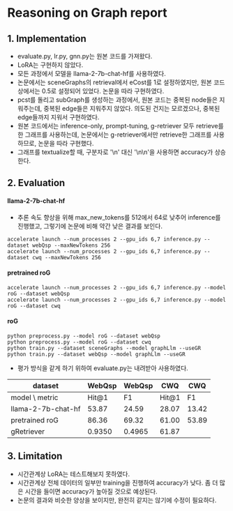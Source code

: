 # Reasoning on Graph report

## 1. Implementation
- evaluate.py, lr.py, gnn.py는 원본 코드를 가져왔다.
- LoRA는 구현하지 않았다.
- 모든 과정에서 모델을 llama-2-7b-chat-hf를 사용하였다.
- 논문에서는 sceneGraphs의 retrieval에서 eCost를 1로 설정하였지만, 원본 코드상에서는 0.5로 설정되어 있었다. 논문을 따라 구현하였다.
- pcst를 돌리고 subGraph를 생성하는 과정에서, 원본 코드는 중복된 node들은 지워주는데, 중복된 edge들은 지워주지 않았다. 의도된 건지는 모르겠으나, 중복된 edge들까지 지워서 구현하였다. 
- 원본 코드에서는 inference-only, prompt-tuning, g-retriever 모두 retrieve를 한 그래프를 사용하는데, 논문에서는 g-retriever에서만 retrieve한 그래프를 사용하므로, 논문을 따라 구현했다.
- 그래프를 textualize할 때, 구분자로 '\n' 대신 '\n\n'을 사용하면 accuracy가 상승한다.

## 2. Evaluation

#### llama-2-7b-chat-hf
- 추론 속도 향상을 위해 max_new_tokens를 512에서 64로 낮추어 inference를 진행했고, 그렇기에 논문에 비해 약간 낮은 결과를 보인다. 
```shell
accelerate launch --num_processes 2 --gpu_ids 6,7 inference.py --dataset webQsp --maxNewTokens 256
accelerate launch --num_processes 2 --gpu_ids 6,7 inference.py --dataset cwq --maxNewTokens 256
```

#### pretrained roG
```shell
accelerate launch --num_processes 2 --gpu_ids 6,7 inference.py --model roG --dataset webQsp
accelerate launch --num_processes 2 --gpu_ids 6,7 inference.py --model roG --dataset cwq
```

#### roG
```shell
python preprocess.py --model roG --dataset webQsp
python preprocess.py --model roG --dataset cwq
python train.py --dataset sceneGraphs --model graphLlm --useGR
python train.py --dataset webQsp --model graphLlm --useGR
```

- 평가 방식을 같게 하기 위하여 evaluate.py는 내려받아 사용하였다.

| dataset | WebQsp | WebQsp | CWQ | CWQ |
|---------|--------|--------|-----|-----|
| model \ metric| Hit@1 | F1 | Hit@1 | F1 |
| llama-2-7b-chat-hf | 53.87 | 24.59 | 28.07 | 13.42 |
| pretrained roG | 86.36 | 69.32 | 61.00 | 53.89 |
| gRetriever | 0.9350 | 0.4965 | 61.87 |




## 3. Limitation

- 시간관계상 LoRA는 테스트해보지 못하였다.
- 시간관계상 전체 데이터의 일부만 training을 진행하여 accuracy가 낮다. 좀 더 많은 시간을 들이면 accuracy가 높아질 것으로 예상된다.
- 논문의 결과와 비슷한 양상을 보이지만, 완전히 같지는 않기에 수정이 필요하다.
